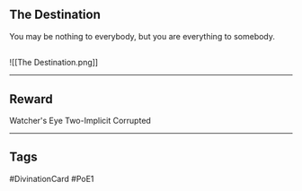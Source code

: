 ## The Destination
You may be nothing to everybody, but you are everything to somebody.
## 
![[The Destination.png]]

---
## Reward
Watcher's Eye
Two-Implicit
Corrupted

---
## Tags
#DivinationCard
#PoE1
